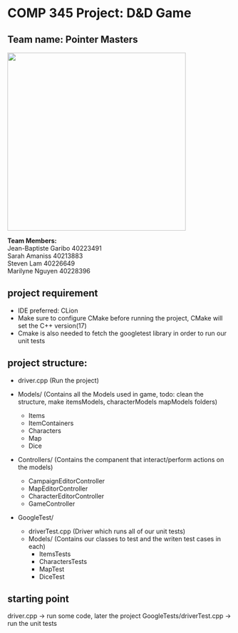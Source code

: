 # COMP 345 Project: D&D Game  
## Team name: Pointer Masters 

  <img src="https://images.ctfassets.net/swt2dsco9mfe/G8hY5RaUUgMiwctolsI0K/1496009a9a957296d768d86e7503b5ca/157997_1920x1342.jpg?q=70" width="400" height="400">  



**Team Members:**  
Jean-Baptiste Garibo 40223491    
Sarah Amaniss 40213883    
Steven Lam 40226649    
Marilyne Nguyen 40228396    

## project requirement
- IDE preferred: CLion    
- Make sure to configure CMake before running the project, CMake will set the C++ version(17)    
- Cmake is also needed to fetch the googletest library in order to run our unit tests  

## project structure:
- driver.cpp (Run the project)
  
- Models/ (Contains all the Models used in game, todo: clean the structure, make itemsModels, characterModels mapModels folders)
  * Items
  * ItemContainers
  * Characters
  * Map
  * Dice
- Controllers/ (Contains the companent that interact/perform actions on the models)
  * CampaignEditorController
  * MapEditorController
  * CharacterEditorController
  * GameController
- GoogleTest/
  * driverTest.cpp (Driver which runs all of our unit tests)
  * Models/ (Contains our classes to test and the writen test cases in each)
    * ItemsTests
    * CharactersTests
    * MapTest
    * DiceTest
## starting point
driver.cpp -> run some code, later the project
GoogleTests/driverTest.cpp -> run the unit tests
